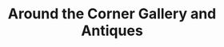---
title: "Around the Corner Gallery and Antiques"
url: /carnduff/around-the-corner-gallery-and-antiques/
shop: antiques
---